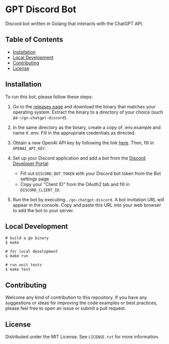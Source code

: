# GPT Discord Bot

Discord bot written in Golang that interacts with the ChatGPT API.

## Table of Contents

- [Installation](#installation)
- [Local Development](#local-development)
- [Contributing](#contributing)
- [License](#license)

## Installation

To run this bot, please follow these steps:

1. Go to the [releases page](https://github.com/rayspock/go-chatgpt-discord/releases) and download the binary that
   matches your operating system. Extract the binary to a directory of your choice (such as `~/go-chatgpt-discord`).
2. In the same directory as the binary, create a copy of .env.example and name it .env. Fill in the appropriate
   credentials as directed.
3. Obtain a new OpenAI API key by following the link [here](https://platform.openai.com/account/api-keys). Then, fill
   in `OPENAI_API_KEY`.
4. Set up your Discord application and add a bot from
   the [Discord Developer Portal](https://discord.com/developers/applications):

    - Fill out `DISCORD_BOT_TOKEN` with your Discord bot token from the Bot settings page.
    - Copy your "Client ID" from the OAuth2 tab and fill in `DISCORD_CLIENT_ID`.

5. Run the bot by executing `./go-chatgpt-discord`. A bot invitation URL will appear in the console. Copy and paste this
   URL into your web browser to add the bot to your server.

## Local Development

```shell
# build a go binary
$ make

# for local development
$ make run 

# run unit tests
$ make test
```

## Contributing

Welcome any kind of contribution to this repository. If you have any suggestions or ideas for improving the code
examples or best practices, please feel free to open an issue or submit a pull request.

## License

Distributed under the MIT License. See `LICENSE.txt` for more information.